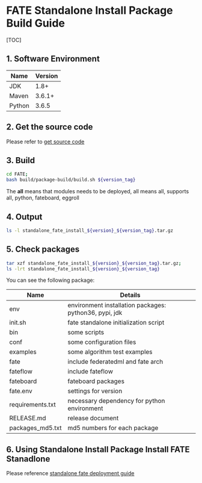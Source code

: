 
# FATE Standalone Install Package Build Guide

[TOC]

## 1. Software Environment

| Name   | Version |
| ------ | ------- |
| JDK    | 1.8+    |
| Maven  | 3.6.1+  |
| Python | 3.6.5   |

## 2. Get the source code

Please refer to [get source code](../common/get_source_code.md)

## 3. Build

```bash
cd FATE;
bash build/package-build/build.sh ${version_tag}
```

The **all** means that modules needs to be deployed, all means all, supports all, python, fateboard, eggroll

## 4. Output

```bash
ls -l standalone_fate_install_${version}_${version_tag}.tar.gz
```

## 5. Check packages

```bash
tar xzf standalone_fate_install_${version}_${version_tag}.tar.gz;
ls -lrt standalone_fate_install_${version}_${version_tag}
```

You can see the following package:

| Name             | Details                                                |
| ---------------- | ------------------------------------------------------ |
| env              | environment installation packages: python36, pypi, jdk |
| init.sh          | fate standalone initialization script                  |
| bin              | some scripts                                           |
| conf             | some configuration files                               |
| examples         | some algorithm test examples                           |
| fate             | include federatedml and fate arch                      |
| fateflow         | include fateflow                                       |
| fateboard        | fateboard packages                                     |
| fate.env         | settings for version                                   |
| requirements.txt | necessary dependency for python environment            |
| RELEASE.md       | release document                                       |
| packages_md5.txt | md5 numbers for each package                           |

## 6. Using Standalone Install Package Install FATE Stanadlone

Please reference [standalone fate deployment guide](../deploy/../../deploy/standalone-deploy/README.md)